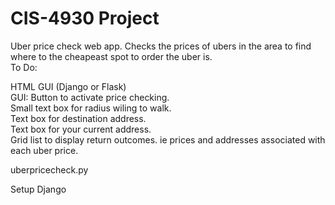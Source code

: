 # CIS-4930 Project
Uber price check web app. Checks the prices of ubers in the area to find where to the cheapeast spot to order the uber is.<br>
To Do: <br>

HTML GUI (Django or Flask)<br>
GUI: Button to activate price checking.<br>
Small text box for radius wiling to walk.<br>
Text box for destination address.<br>
Text box for your current address.<br>
Grid list to display return outcomes. ie prices and addresses associated with each uber price.<br>

uberpricecheck.py<br>

Setup Django<br>


     

